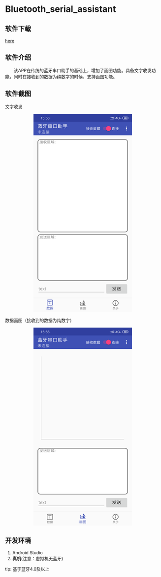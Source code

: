 # Bluetooth_serial_assistant

## 软件下载

[here](https://github.com/xkw168/Bluetooth_serial_assisstant/releases/tag/v1.0)

## 软件介绍

&emsp;&emsp;该APP在传统的蓝牙串口助手的基础上，增加了画图功能。具备文字收发功能，同时在接收到的数据为纯数字的时候，支持画图功能。

## 软件截图

文字收发

<div  align="center">    
<img src="./img/text.png" width = "320" height = "640" alt="文字收发"/>
</div>

数据画图（接收到的数据为纯数字）

<div  align="center">    
<img src="./img/plot.png" width = "320" height = "640" alt="数据绘图"/>
</div>

## 开发环境

1. Android Studio
2. **真机**(注意：虚拟机无蓝牙)

tip: 基于蓝牙4.0及以上
